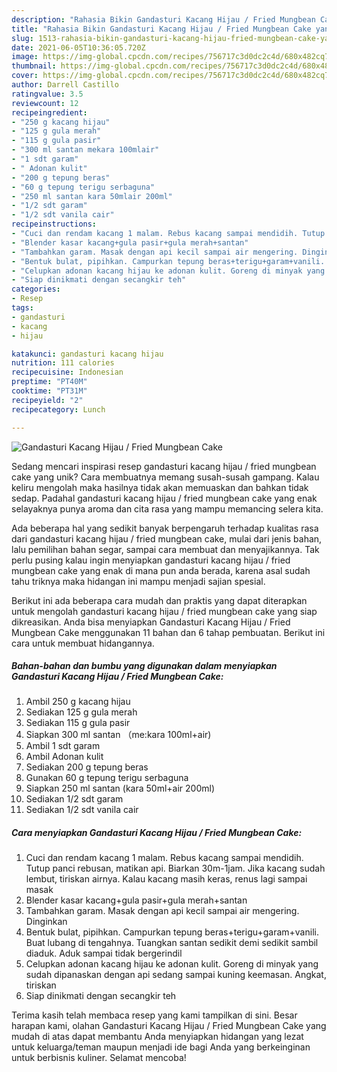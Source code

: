 ```yaml
---
description: "Rahasia Bikin Gandasturi Kacang Hijau / Fried Mungbean Cake yang Harus Anda Coba"
title: "Rahasia Bikin Gandasturi Kacang Hijau / Fried Mungbean Cake yang Harus Anda Coba"
slug: 1513-rahasia-bikin-gandasturi-kacang-hijau-fried-mungbean-cake-yang-harus-anda-coba
date: 2021-06-05T10:36:05.720Z
image: https://img-global.cpcdn.com/recipes/756717c3d0dc2c4d/680x482cq70/gandasturi-kacang-hijau-fried-mungbean-cake-foto-resep-utama.jpg
thumbnail: https://img-global.cpcdn.com/recipes/756717c3d0dc2c4d/680x482cq70/gandasturi-kacang-hijau-fried-mungbean-cake-foto-resep-utama.jpg
cover: https://img-global.cpcdn.com/recipes/756717c3d0dc2c4d/680x482cq70/gandasturi-kacang-hijau-fried-mungbean-cake-foto-resep-utama.jpg
author: Darrell Castillo
ratingvalue: 3.5
reviewcount: 12
recipeingredient:
- "250 g kacang hijau"
- "125 g gula merah"
- "115 g gula pasir"
- "300 ml santan mekara 100mlair"
- "1 sdt garam"
- " Adonan kulit"
- "200 g tepung beras"
- "60 g tepung terigu serbaguna"
- "250 ml santan kara 50mlair 200ml"
- "1/2 sdt garam"
- "1/2 sdt vanila cair"
recipeinstructions:
- "Cuci dan rendam kacang 1 malam. Rebus kacang sampai mendidih. Tutup panci rebusan, matikan api. Biarkan 30m-1jam. Jika kacang sudah lembut, tiriskan airnya. Kalau kacang masih keras, renus lagi sampai masak"
- "Blender kasar kacang+gula pasir+gula merah+santan"
- "Tambahkan garam. Masak dengan api kecil sampai air mengering. Dinginkan"
- "Bentuk bulat, pipihkan. Campurkan tepung beras+terigu+garam+vanili. Buat lubang di tengahnya. Tuangkan santan sedikit demi sedikit sambil diaduk. Aduk sampai tidak bergerindil"
- "Celupkan adonan kacang hijau ke adonan kulit. Goreng di minyak yang sudah dipanaskan dengan api sedang sampai kuning keemasan. Angkat, tiriskan"
- "Siap dinikmati dengan secangkir teh"
categories:
- Resep
tags:
- gandasturi
- kacang
- hijau

katakunci: gandasturi kacang hijau 
nutrition: 111 calories
recipecuisine: Indonesian
preptime: "PT40M"
cooktime: "PT31M"
recipeyield: "2"
recipecategory: Lunch

---
```



![Gandasturi Kacang Hijau / Fried Mungbean Cake](https://img-global.cpcdn.com/recipes/756717c3d0dc2c4d/680x482cq70/gandasturi-kacang-hijau-fried-mungbean-cake-foto-resep-utama.jpg)

Sedang mencari inspirasi resep gandasturi kacang hijau / fried mungbean cake yang unik? Cara membuatnya memang susah-susah gampang. Kalau keliru mengolah maka hasilnya tidak akan memuaskan dan bahkan tidak sedap. Padahal gandasturi kacang hijau / fried mungbean cake yang enak selayaknya punya aroma dan cita rasa yang mampu memancing selera kita.

Ada beberapa hal yang sedikit banyak berpengaruh terhadap kualitas rasa dari gandasturi kacang hijau / fried mungbean cake, mulai dari jenis bahan, lalu pemilihan bahan segar, sampai cara membuat dan menyajikannya. Tak perlu pusing kalau ingin menyiapkan gandasturi kacang hijau / fried mungbean cake yang enak di mana pun anda berada, karena asal sudah tahu triknya maka hidangan ini mampu menjadi sajian spesial.




Berikut ini ada beberapa cara mudah dan praktis yang dapat diterapkan untuk mengolah gandasturi kacang hijau / fried mungbean cake yang siap dikreasikan. Anda bisa menyiapkan Gandasturi Kacang Hijau / Fried Mungbean Cake menggunakan 11 bahan dan 6 tahap pembuatan. Berikut ini cara untuk membuat hidangannya.

<!--inarticleads1-->

##### Bahan-bahan dan bumbu yang digunakan dalam menyiapkan Gandasturi Kacang Hijau / Fried Mungbean Cake:

1. Ambil 250 g kacang hijau
1. Sediakan 125 g gula merah
1. Sediakan 115 g gula pasir
1. Siapkan 300 ml santan （me:kara 100ml+air)
1. Ambil 1 sdt garam
1. Ambil  Adonan kulit
1. Sediakan 200 g tepung beras
1. Gunakan 60 g tepung terigu serbaguna
1. Siapkan 250 ml santan (kara 50ml+air 200ml)
1. Sediakan 1/2 sdt garam
1. Sediakan 1/2 sdt vanila cair




<!--inarticleads2-->

##### Cara menyiapkan Gandasturi Kacang Hijau / Fried Mungbean Cake:

1. Cuci dan rendam kacang 1 malam. Rebus kacang sampai mendidih. Tutup panci rebusan, matikan api. Biarkan 30m-1jam. Jika kacang sudah lembut, tiriskan airnya. Kalau kacang masih keras, renus lagi sampai masak
1. Blender kasar kacang+gula pasir+gula merah+santan
1. Tambahkan garam. Masak dengan api kecil sampai air mengering. Dinginkan
1. Bentuk bulat, pipihkan. Campurkan tepung beras+terigu+garam+vanili. Buat lubang di tengahnya. Tuangkan santan sedikit demi sedikit sambil diaduk. Aduk sampai tidak bergerindil
1. Celupkan adonan kacang hijau ke adonan kulit. Goreng di minyak yang sudah dipanaskan dengan api sedang sampai kuning keemasan. Angkat, tiriskan
1. Siap dinikmati dengan secangkir teh




Terima kasih telah membaca resep yang kami tampilkan di sini. Besar harapan kami, olahan Gandasturi Kacang Hijau / Fried Mungbean Cake yang mudah di atas dapat membantu Anda menyiapkan hidangan yang lezat untuk keluarga/teman maupun menjadi ide bagi Anda yang berkeinginan untuk berbisnis kuliner. Selamat mencoba!
